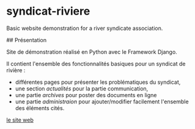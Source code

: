 # syndicat-riviere

Basic website demonstration for a river syndicate association.

## Présentation

Site de démonstration réalisé en Python avec le Framework Django.

Il contient l'ensemble des fonctionnalités basiques pour un syndicat de rivière :

- différentes pages pour présenter les problématiques du syndicat,
- une section _actualités_ pour la partie communication,
- une partie _archives_ pour poster des documents en ligne
- une partie _administraion_ pour ajouter/modifier facilement l'ensemble des éléments cités.


[le site web](https://syndicat-riviere.herokuapp.com/)
